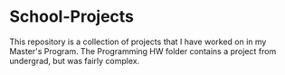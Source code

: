 # School-Projects
This repository is a collection of projects that I have worked 
on in my Master's Program. The Programming HW folder contains a project 
from undergrad, but was fairly complex.
